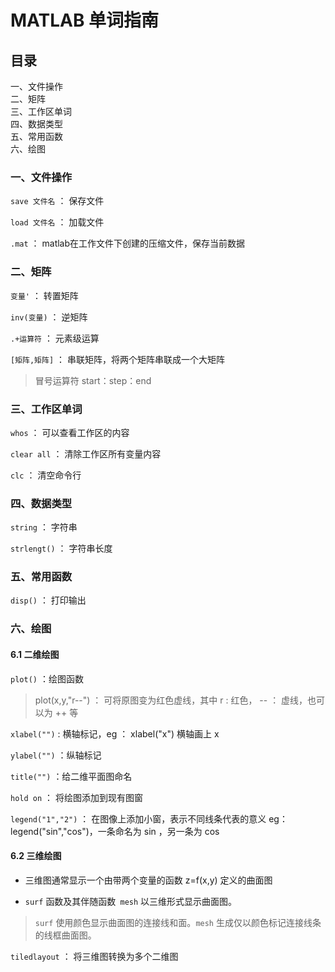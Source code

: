 # MATLAB 单词指南
## 目录
一、文件操作<br>
二、矩阵<br>
三、工作区单词<br>
四、数据类型<br>
五、常用函数<br>
六、绘图
### 一、文件操作
`save 文件名`   ： 保存文件  

`load 文件名`   ： 加载文件    

`.mat`  ： matlab在工作文件下创建的压缩文件，保存当前数据
### 二、矩阵
`变量'`  ： 转置矩阵

`inv(变量)`  ： 逆矩阵

`.+运算符`  ： 元素级运算

`[矩阵,矩阵]`  ： 串联矩阵，将两个矩阵串联成一个大矩阵

> 冒号运算符   start：step：end

### 三、工作区单词
`whos`  ： 可以查看工作区的内容

`clear all`  ： 清除工作区所有变量内容

`clc`  ： 清空命令行

### 四、数据类型
`string`  ： 字符串<br>

`strlengt()`  ： 字符串长度

### 五、常用函数
`disp()`  ： 打印输出<br>

### 六、绘图
#### 6.1 二维绘图
`plot()`  ：绘图函数

> plot(x,y,"r--")   ： 可将原图变为红色虚线，其中  r :  红色， -- ： 虚线，也可以为 ++ 等

`xlabel("")`   :  横轴标记，eg  ： xlabel("x")  横轴画上 x

`ylabel("")`  ：纵轴标记

`title("")`    ：给二维平面图命名

`hold on`  ： 将绘图添加到现有图窗

`legend("1","2")`  ： 在图像上添加小窗，表示不同线条代表的意义  eg：legend("sin","cos")，一条命名为 sin ，另一条为 cos

#### 6.2 三维绘图
* 三维图通常显示一个由带两个变量的函数 z=f(x,y) 定义的曲面图

* `surf` 函数及其伴随函数` mesh` 以三维形式显示曲面图。

> `surf` 使用颜色显示曲面图的连接线和面。`mesh` 生成仅以颜色标记连接线条的线框曲面图。

`tiledlayout`  ： 将三维图转换为多个二维图
































